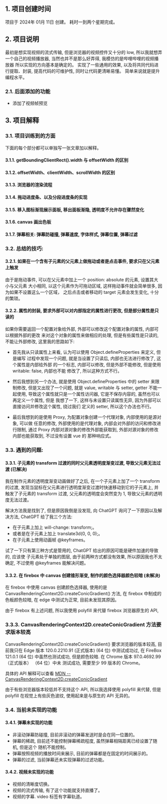 ## 1. 项目创建时间
项目于 2024年 01月 11日 创建。 耗时一到两个星期完成。

## 2. 项目说明
最初是想实现视频的流式传输, 但是浏览器的视频控件又十分的 low, 所以我就想弄一个自己的视频播放器, 当然也并不是那么好弄得, 我模仿的是哔哩哔哩的视频播放器
所以实现的方向基本是确定的。 实现了一些通用的效果, 以及将共同代码进行提取、封装, 提高代码的可维护性, 同时让代码更清晰易懂。 简单来说就是提升编程水平。

### 2.1. 后面添加的功能

- 添加了视频帧预览

## 3. 项目解释

### 3.1. 项目训练到的方面

下面的每个部分都可以单独写一张文章加以解释。

#### 3.1.1. getBoundingClientRect().width 与 offsetWidth 的区别
#### 3.1.2. offsetWidth、clientWidth、scrollWidth 的区别
#### 3.1.3. 浏览器的渲染流程
#### 3.1.4. 拖动进度条、以及分段进度条的实现
#### 3.1.5. 移入图标渐现展示面板, 移出面板渐隐, 透明度不允许存在骤然变化
#### 3.1.6. canvas 画出色板
#### 3.1.7. 弹幕相关: 弹幕防碰撞, 弹幕速度, 字体样式, 弹幕位置, 弹幕过滤

### 3.2. 总结的技巧:

#### 3.2.1. 如果在一个含有子元素的父元素上做拖动或者是点击事件, 要求只在父元素上触发

由于是拖动事件, 可以在父元素中加上一个 position: absolute 的元素, 设置其大小与父元素
大小相同, 以这个元素作为可拖动区域, 这样拖动事件就会简单很多, 因为如果不设置这么一个区域，
之后点击或者移动的 target 元素会发生变化, 十分的繁琐。

#### 3.2.2. 属性的封装, 要求外部可以对内部指定的属性进行更改, 但是部分属性是只读的

如果你需要返回一个配置对象给外部, 外部可以修改这个配置对象的属性, 内部可以根据外部的更改
来对这个对象的属性来做相应的处理, 但是有些属性是只读的, 不能让外部修改, 这里我的思路如下:

- 首先我从只读属性上来看, 认为可以使用 Object.defineProperties 来定义, 但是编写
  过程中发现一个问题, 就是当设置了只读后, 内部也无法进行修改了, 这个属性是内部给外部
  的一个标志, 内部可以修改, 但是外部不能修改, 但是使用 writable: false, 内部也不能
  修改了, 所以这种方式不行。

- 然后我想到另一个办法, 就是使用 Object.defineProperties 中的 setter 来限制修改,
  但是又出现了一个问题, 就是 value, writable 与 setter, getter 不能一起使用,
  导致这个属性就只是一个属性访问器, 它是不保存内容的, 虽然也可以再定义一个属性, 但是
  我想了一下, 这样与未设置只读属性无异, 因为外部可以直接访问并修改这个属性, 绕过我们
  定义的 setter, 所以这个办法也不行。

- 最后我想到的是使用 Proxy, 为配置对象创建一个代理对象, 内部使用的是源对象, 可以做
  任意的修改, 外部使用的是代理对象, 内部会对外部的访问和修改进行限制, 通过 Proxy
  内部对源对象的修改外部能获取到, 外部对源对象的修改内部也能获取到, 不过没有设置 vue 的
  那种响应式。

### 3.3. 遇到的问题:

#### 3.3.1. 子元素的 transform 过渡的同时父元素透明度渐变过渡, 导致父元素无法过渡 (已解决)

我在制作元素的透明度渐变动画做好了之后, 在一个子元素上加了一个 transform 的过渡,
发现当鼠标在父元素进行透明度渐变过渡时快速移动到它的子元素上, 并触发了子元素的 transform
过渡, 父元素的透明度会突然变为 1, 导致父元素的透明度无法过渡。

解决方法我是找到了, 但是原因我倒是没发现, 向 ChatGPT 询问了一下原因以及解决方法, ChatGPT 给了我三个方法:
- 在子元素上加上 will-change: transform;。
- 或者是在子元素上加上 translate3d(0, 0, 0);。
- 在子元素上使用动画帧 @keyframes。

试了一下只有第三种方式是管用的, ChatGPT 给出的原因可能是硬件加速的导致的, 应该使
子元素处于单独的图层, 由于前两种方式都没有效果, 所以原因我也不太确定, 不过使用
@keyframes 能解决问题。

#### 3.3.2. 在 firebox 中 canvas 创建锥形渐变, 制作的颜色选择器颜色较暗 (未解决)
在 firebox 中使用 canvas 创建颜色选择器, 使用的是
CanvasRenderingContext2D.createConicGradient() 方法, 在 firebox 中制成的
色板颜色较暗, 在 edge 中测试为正常, 目前未发现其原因。

由于 firebox 有上述问题, 所以我使用 polyfill 来代替 firebox 浏览器原生的 API,

### 3.3.3. CanvasRenderingContext2D.createConicGradient 方法要求版本较高
CanvasRenderingContext2D.createConicGradient() 要求浏览器的版本较高, 目前我只在
Edge 版本 120.0.2210.91 (正式版本) (64 位) 中测试成功过, 在 FireBox 121.0.1 (64 位)
中虽然也测试成功, 但是颜色较暗. 在 Chrome 版本 97.0.4692.99（正式版本） （64 位）中未
测试成功, 需要至少 99 版本的 Chrome。

具体的 API 解释可以查看 [MDN -- CanvasRenderingContext2D.createConicGradient](https://developer.mozilla.org/en-US/docs/Web/API/CanvasRenderingContext2D/createConicGradient#browser_compatibility)

由于有些浏览器版本较低并不支持这个 API, 所以我选择使用 polyfill 来代替, 但是 polyfill
在视觉上有些灰色波纹, 使用起来是与原生的 API 无异的。

### 3.4. 当前未实现的功能

#### 3.4.1. 弹幕未实现的功能
- 非滚动弹幕防碰撞, 目前非滚动的弹幕发送时是会在同一位置的。
- 弹幕的稀疏, 目前还不能控制弹幕稀疏程度, 虽然弹幕相隔距离已经设置了随机, 但是这个
  随机不能控制。
- 弹幕按照视频的播放时间来展示, 目前的弹幕都是在固定的时间展示的。
- 弹幕的过滤, 当前弹幕还未实现弹幕的过滤功能。

#### 3.4.2. 视频未实现的功能
- 视频的清晰度切换。
- 视频的流式传输, 有了这个功能就支持直播了。
- 视频的字幕. video 标签有字幕轨道。
